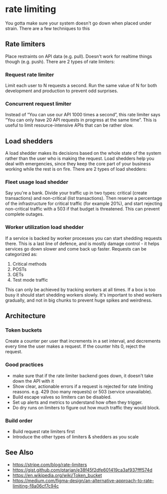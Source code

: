 # rate limiting
You gotta make sure your system doesn't go down when placed under strain. There
are a few techniques to this

## Rate limiters
Place restraints on API data (e.g. pull). Doesn't work for realtime things
though (e.g. push). There are 2 types of rate limiters:

### Request rate limiter
Limit each user to N requests a second. Run the same value of N for both
development and production to prevent odd surprises.

### Concurrent request limiter
Instead of “You can use our API 1000 times a second”, this rate limiter says
“You can only have 20 API requests in progress at the same time”. This is
useful to limit resource-intensive APIs that can be rather slow.

## Load shedders
A load shedder makes its decisions based on the whole state of the system
rather than the user who is making the request. Load shedders help you deal
with emergencies, since they keep the core part of your business working while
the rest is on fire. There are 2 types of load shedders:

### Fleet usage load shedder
Say you're a bank. Divide your traffic up in two types: critical (create
transactions) and non-critical (list transactions). Then reserve a percentage
of the infrastructure for critical traffic (for example 20%), and start
rejecting non-critical traffic with a 503 if that budget is threatened. This
can prevent complete outages.

### Worker utilization load shedder
If a service is backed by worker processes you can start shedding requests
there. This is a last line of defence, and is mostly damage control - it helps
services go down slower and come back up faster. Requests can be categorized
as:

1. Critical methods
2. POSTs
3. GETs
4. Test mode traffic

This can only be achieved by tracking workers at all times. If a box is too
busy it should start shedding workers slowly. It's important to shed workers
gradually, and not in big chunks to prevent huge spikes and weirdness.

## Architecture
### Token buckets
Create a counter per user that increments in a set interval, and decrements
every time the user makes a request. If the counter hits 0, reject the request.

### Good practices
- make sure that if the rate limiter backend goes down, it doesn't take down
  the API with it
- Show clear, actionable errors if a request is rejected for rate limiting
  reasons. e.g. 429 (too many requests) or 503 (service unavailable).
- Build escape valves so limiters can be disabled.
- Set up alerts and metrics to understand how often they trigger.
- Do dry runs on limiters to figure out how much traffic they would block.

### Build order
- Build request rate limiters first
- Introduce the other types of limiters & shedders as you scale

## See Also
- https://stripe.com/blog/rate-limiters
- https://gist.github.com/ptarjan/e38f45f2dfe601419ca3af937fff574d
- https://en.wikipedia.org/wiki/Token_bucket
- https://medium.com/figma-design/an-alternative-approach-to-rate-limiting-f8a06cf7c94c
